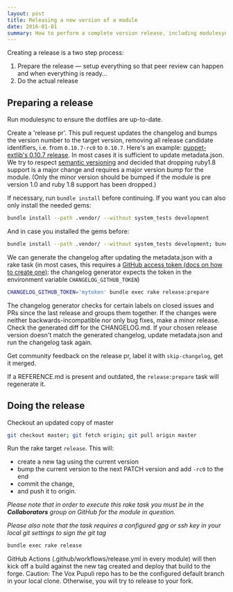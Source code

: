 ```yaml
---
layout: post
title: Releasing a new version of a module
date: 2016-01-01
summary: How to perform a complete version release, including modulesync and publication.
---
```


Creating a release is a two step process:
1. Prepare the release — setup everything so that peer review can happen and when everything is ready…
2. Do the actual release

## Preparing a release

Run modulesync to ensure the dotfiles are up-to-date.

Create a 'release pr'. This pull request updates the changelog and bumps the
version number to the target version, removing all release candidate
identifiers, i.e. from `0.10.7-rc0` to `0.10.7`. Here's an example:
[puppet-extlib's 0.10.7 release](https://github.com/voxpupuli/puppet-extlib/pull/43).
In most cases it is sufficient to update metadata.json. We try
to respect [semantic versioning](http://semver.org/) and decided that dropping ruby1.8
support is a major change and requires a major version bump for the module.
(Only the minor version should be bumped if the module is pre version 1.0 and
ruby 1.8 support has been dropped.)

If necessary, run `bundle install` before continuing. If you want you can also only install the needed gems:

```bash
bundle install --path .vendor/ --without system_tests development
```

And in case you installed the gems before:

```bash
bundle install --path .vendor/ --without system_tests development; bundle update; bundle clean
```

We can generate the changelog after updating the metadata.json with a rake task
(in most cases, this requires a
[GitHub access token (docs on how to create one)](https://help.github.com/en/github/authenticating-to-github/creating-a-personal-access-token-for-the-command-line):
the changelog generator expects the token in the environment variable `CHANGELOG_GITHUB_TOKEN`)

```bash
CHANGELOG_GITHUB_TOKEN='mytoken' bundle exec rake release:prepare
```

The changelog generator checks for certain labels on closed issues and PRs since
the last release and groups them together. If the changes were neither
backwards-incompatible nor only bug fixes, make a minor release. Check the
generated diff for the CHANGELOG.md. If your chosen release version doesn't
match the generated changelog, update metadata.json and run the changelog task again.

Get community feedback on the release pr, label it with `skip-changelog`, get it merged.

If a REFERENCE.md is present and outdated, the `release:prepare` task will
regenerate it.

## Doing the release

Checkout an updated copy of master

```bash
git checkout master; git fetch origin; git pull origin master
```

Run the rake target `release`. This will:

* create a new tag using the current version
* bump the current version to the next PATCH version and add `-rc0` to the end
* commit the change,
* and push it to origin.

*Please note that in order to execute this rake task you must be in the __Collaborators__ group on GitHub for the module in question.*

*Please also note that the task requires a configured gpg or ssh key in your local git settings to sign the git tag*

```bash
bundle exec rake release
```

GitHub Actions (.github/workflows/release.yml in every module) will then kick
off a build against the new tag created and deploy that build to the forge.
Caution: The Vox Pupuli repo has to be the configured default branch in your
local clone. Otherwise, you will try to release to your fork.
